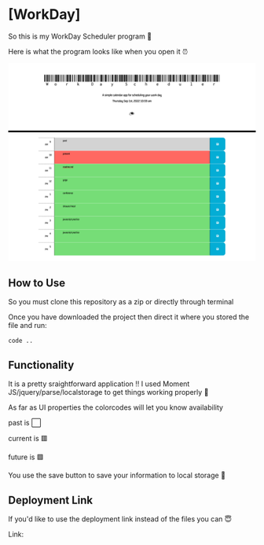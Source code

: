 # [WorkDay]

So this is my WorkDay Scheduler program :man_dancing:

Here is what the program looks like when you open it :alarm_clock:

![alt text](images/workdayscheduler.png)

## How to Use 

So you must clone this repository as a zip or directly through terminal 

Once you have downloaded the project then direct it where you stored the file and run:

```
code ..

```
## Functionality 

It is a pretty sraightforward application !! 
I used Moment JS/jquery/parse/localstorage to get things working properly  :dna: 

As far as UI properties the colorcodes will let you know availability 

past is :white_large_square:

current is :red_square: 

future is :green_square: 


You use the save button to save your information to local storage :high_brightness: 


## Deployment Link 

If you'd like to use the deployment link instead of the files you can :innocent: 

Link: 